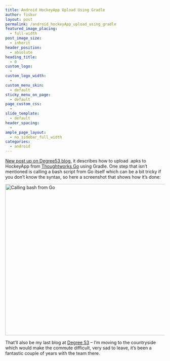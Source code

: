 ```yaml
---
title: Android HockeyApp Upload Using Gradle
author: fiskur
layout: post
permalink: /android_hockeyApp_upload_using_gradle
featured_image_placing:
  - full-width
post_image_size:
  - inherit
header_position:
  - absolute
heading_title:
  - 0
custom_logo:
  - 
custom_logo_width:
  - 
custom_menu_skin:
  - default
sticky_menu_on_page:
  - default
page_custom_css:
  - 
slide_template:
  - default
header_spacing:
  - 
ample_page_layout:
  - no_sidebar_full_width
categories:
  - android
---
```

<a href="http://www.degree53.com/blog/2015/april/android-hockeyapp-upload-using-gradle" target="_blank">New post up on Degree53 blog</a>, it describes how to upload .apks to HockeyApp from <a href="http://www.go.cd/" target="_blank">Thoughtworks Go</a> using Gradle. One step that isn&#8217;t mentioned is calling a bash script from Go itself which can be a bit tricky if you don&#8217;t know the syntax, so here a screenshot that shows how it&#8217;s done:

<img src="http://fiskur.eu/wp-content/uploads/2015/04/6Skfagn.png" alt="Calling bash from Go" width="757" height="478" class="alignnone size-full wp-image-803" />

That&#8217;ll also be my last blog at <a href="http://www.degree53.com/" target="_blank">Degree 53</a> &#8211; I&#8217;m moving to the countryside which would make the commute difficult, very sad to leave, it&#8217;s been a fantastic couple of years with the team there.